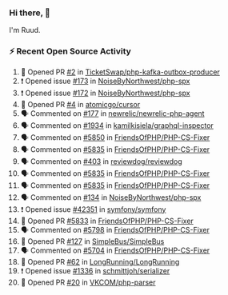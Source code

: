 ### Hi there, 👋

I'm Ruud.
 
### :zap: Recent Open Source Activity

<!--START_SECTION:activity-->
1. 💪 Opened PR [#2](https://github.com/TicketSwap/php-kafka-outbox-producer/pull/2) in [TicketSwap/php-kafka-outbox-producer](https://github.com/TicketSwap/php-kafka-outbox-producer)
2. ❗️ Opened issue [#173](https://github.com/NoiseByNorthwest/php-spx/issues/173) in [NoiseByNorthwest/php-spx](https://github.com/NoiseByNorthwest/php-spx)
3. ❗️ Opened issue [#172](https://github.com/NoiseByNorthwest/php-spx/issues/172) in [NoiseByNorthwest/php-spx](https://github.com/NoiseByNorthwest/php-spx)
4. 💪 Opened PR [#4](https://github.com/atomicgo/cursor/pull/4) in [atomicgo/cursor](https://github.com/atomicgo/cursor)
5. 🗣 Commented on [#177](https://github.com/newrelic/newrelic-php-agent/issues/177) in [newrelic/newrelic-php-agent](https://github.com/newrelic/newrelic-php-agent)
6. 🗣 Commented on [#1934](https://github.com/kamilkisiela/graphql-inspector/issues/1934) in [kamilkisiela/graphql-inspector](https://github.com/kamilkisiela/graphql-inspector)
7. 🗣 Commented on [#5850](https://github.com/FriendsOfPHP/PHP-CS-Fixer/issues/5850) in [FriendsOfPHP/PHP-CS-Fixer](https://github.com/FriendsOfPHP/PHP-CS-Fixer)
8. 🗣 Commented on [#5835](https://github.com/FriendsOfPHP/PHP-CS-Fixer/issues/5835) in [FriendsOfPHP/PHP-CS-Fixer](https://github.com/FriendsOfPHP/PHP-CS-Fixer)
9. 🗣 Commented on [#403](https://github.com/reviewdog/reviewdog/issues/403) in [reviewdog/reviewdog](https://github.com/reviewdog/reviewdog)
10. 🗣 Commented on [#5835](https://github.com/FriendsOfPHP/PHP-CS-Fixer/issues/5835) in [FriendsOfPHP/PHP-CS-Fixer](https://github.com/FriendsOfPHP/PHP-CS-Fixer)
11. 🗣 Commented on [#5835](https://github.com/FriendsOfPHP/PHP-CS-Fixer/issues/5835) in [FriendsOfPHP/PHP-CS-Fixer](https://github.com/FriendsOfPHP/PHP-CS-Fixer)
12. 🗣 Commented on [#134](https://github.com/NoiseByNorthwest/php-spx/issues/134) in [NoiseByNorthwest/php-spx](https://github.com/NoiseByNorthwest/php-spx)
13. ❗️ Opened issue [#42351](https://github.com/symfony/symfony/issues/42351) in [symfony/symfony](https://github.com/symfony/symfony)
14. 💪 Opened PR [#5833](https://github.com/FriendsOfPHP/PHP-CS-Fixer/pull/5833) in [FriendsOfPHP/PHP-CS-Fixer](https://github.com/FriendsOfPHP/PHP-CS-Fixer)
15. 🗣 Commented on [#5798](https://github.com/FriendsOfPHP/PHP-CS-Fixer/issues/5798) in [FriendsOfPHP/PHP-CS-Fixer](https://github.com/FriendsOfPHP/PHP-CS-Fixer)
16. 💪 Opened PR [#127](https://github.com/SimpleBus/SimpleBus/pull/127) in [SimpleBus/SimpleBus](https://github.com/SimpleBus/SimpleBus)
17. 🗣 Commented on [#5704](https://github.com/FriendsOfPHP/PHP-CS-Fixer/issues/5704) in [FriendsOfPHP/PHP-CS-Fixer](https://github.com/FriendsOfPHP/PHP-CS-Fixer)
18. 💪 Opened PR [#62](https://github.com/LongRunning/LongRunning/pull/62) in [LongRunning/LongRunning](https://github.com/LongRunning/LongRunning)
19. ❗️ Opened issue [#1336](https://github.com/schmittjoh/serializer/issues/1336) in [schmittjoh/serializer](https://github.com/schmittjoh/serializer)
20. 💪 Opened PR [#20](https://github.com/VKCOM/php-parser/pull/20) in [VKCOM/php-parser](https://github.com/VKCOM/php-parser)
<!--END_SECTION:activity-->

